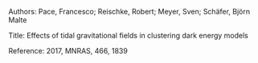 Authors:   Pace, Francesco; Reischke, Robert; Meyer, Sven; Schäfer, Björn Malte

Title:     Effects of tidal gravitational fields in clustering dark energy models

Reference: 2017, MNRAS, 466, 1839
